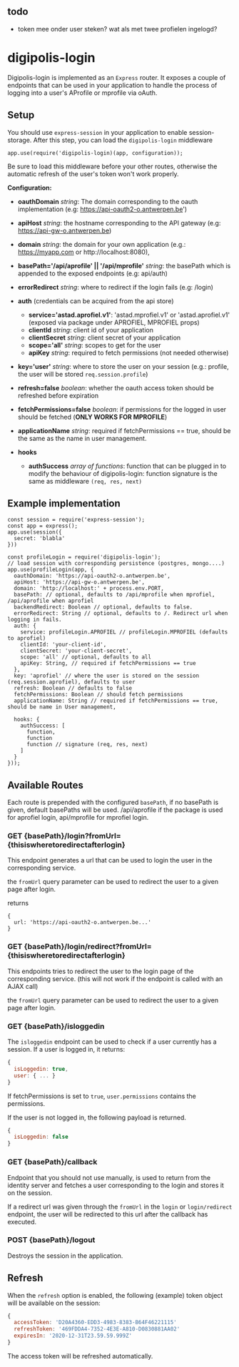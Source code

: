 ## todo
- token mee onder user steken? wat als met twee profielen ingelogd?

# digipolis-login

Digipolis-login is implemented as an `Express` router. It exposes a couple of endpoints
that can be used in your application to handle the process of logging into a user's 
AProfile or mprofile via oAuth.

## Setup
You should use `express-session` in your application to enable session-storage.
After this step, you can load the `digipolis-login` middleware

`app.use(require('digipolis-login)(app, configuration));`

Be sure to load this middleware before your other routes, otherwise the automatic refresh of the user's token won't work properly.

**Configuration:**

- **oauthDomain** *string*: The domain corresponding to the oauth implementation 
  (e.g: https://api-oauth2-o.antwerpen.be')
- **apiHost** *string*: the hostname corresponding to the API gateway (e.g: https://api-gw-o.antwerpen.be)
- **domain** *string*: the domain for your own application (e.g.: https://myapp.com or http://localhost:8080),
- **basePath='/api/aprofile' || '/api/mprofile'** *string*: the basePath which is appended to the exposed endpoints (e.g: api/auth)
- **errorRedirect** *string*: where to redirect if the login fails (e.g: /login)
- **auth** (credentials can be acquired from the api store)
  - **service='astad.aprofiel.v1'**: 'astad.mprofiel.v1' or 'astad.aprofiel.v1' (exposed via package under APROFIEL, MPROFIEL props)
  - **clientId** *string*: client id of your application
  - **clientSecret** *string*: client secret of your application
  - **scope='all'** *string*: scopes to get for the user
  - **apiKey** *string*: required to fetch permissions (not needed otherwise)
- **key='user'** *string*: where to store the user on your session (e.g.: profile, the user will be stored `req.session.profile`) 
- **refresh=false** *boolean*: whether the oauth access token should be refreshed before expiration
- **fetchPermissions=false** *boolean*: if permissions for the logged in user should be fetched (**ONLY WORKS FOR MPROFILE**)
- **applicationName** *string*: required if fetchPermissions == true, should be the same as the name in user management.

- **hooks**
  - **authSuccess** *array of functions*: function that can be plugged in to modify the behaviour of digipolis-login: function signature is the same as middleware `(req, res, next)`

## Example implementation
```
const session = require('express-session');
const app = express();
app.use(session({
  secret: 'blabla'
}))

const profileLogin = require('digipolis-login');
// load session with corresponding persistence (postgres, mongo....)
app.use(profileLogin(app, {
  oauthDomain: 'https://api-oauth2-o.antwerpen.be',
  apiHost: 'https://api-gw-o.antwerpen.be',
  domain: 'http://localhost:' + process.env.PORT,
  basePath: // optional, defaults to /api/mprofile when mprofiel, /api/aprofile when aprofiel
  backendRedirect: Boolean // optional, defaults to false.
  errorRedirect: String // optional, defaults to /. Redirect url when logging in fails.
  auth: {
    service: profileLogin.APROFIEL // profileLogin.MPROFIEL (defaults to aprofiel)
    clientId: 'your-client-id',
    clientSecret: 'your-client-secret',
    scope: 'all' // optional, defaults to all
    apiKey: String, // required if fetchPermissions == true
  },
  key: 'aprofiel' // where the user is stored on the session (req.session.aprofiel), defaults to user
  refresh: Boolean // defaults to false
  fetchPermissions: Boolean // should fetch permissions
  applicationName: String // required if fetchPermissions == true, should be name in User management,

  hooks: {
    authSuccess: [
      function,
      function 
      function // signature (req, res, next)
    ]
  }
}));
```

## Available Routes

Each route is prepended with the configured `basePath`, if no basePath is given,
default basePaths will be used. /api/aprofile if the package is used for aprofiel login,
api/mprofile for mprofiel login.

### GET {basePath}/login?fromUrl={thisiswheretoredirectafterlogin}
This endpoint generates a url that can be used to login the user in the corresponding 
service.

the `fromUrl` query parameter can be used to redirect the user to a given page
after login.

returns 
``` 
{
  url: 'https://api-oauth2-o.antwerpen.be...'
}
```

### GET {basePath}/login/redirect?fromUrl={thisiswheretoredirectafterlogin}
This endpoints tries to redirect the user to the login page of the corresponding service.
(this will not work if the endpoint is called with an AJAX call)

the `fromUrl` query parameter can be used to redirect the user to a given page
after login.

### GET {basePath}/isloggedin

The `isloggedin` endpoint can be used to check if a user currently has a session. If a user is logged in, it returns:
```js
{
  isLoggedin: true,
  user: { ... }
}
```
If fetchPermissions is set to `true`, `user.permissions` contains the permissions.  

If the user is not logged in, the following payload is returned.
```js
{
  isLoggedin: false
}
```

### GET {basePath}/callback

Endpoint that you should not use manually, is used to return from the identity server and fetches a user corresponding to the login and stores it on the session.

If a redirect url was given through the `fromUrl` in the `login` or `login/redirect` endpoint, the user will be redirected to this url after the callback has executed.

### POST {basePath}/logout

Destroys the session in the application.

## Refresh

When the `refresh` option is enabled, the following (example) token object will be available on the session:
```js
{
  accessToken: 'D20A4360-EDD3-4983-8383-B64F46221115'
  refreshToken: '469FDDA4-7352-4E3E-A810-D0830881AA02'
  expiresIn: '2020-12-31T23.59.59.999Z'
}
```
The access token will be refreshed automatically.

